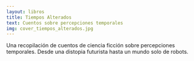 ```yaml
---
layout: libros
title: Tiempos Alterados
text: Cuentos sobre percepciones temporales
img: cover_tiempos_alterados.jpg
---
```


Una recopilación de cuentos de ciencia ficción sobre percepciones temporales. Desde una distopia futurista hasta un mundo solo de robots.
